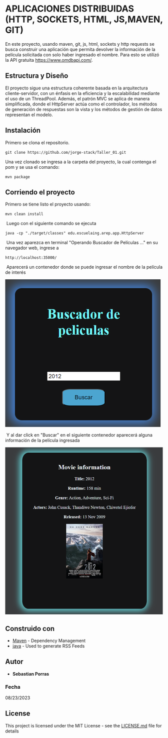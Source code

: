 # APLICACIONES DISTRIBUIDAS (HTTP, SOCKETS, HTML, JS,MAVEN, GIT)

En este proyecto, usando maven, git, js, html, sockets y http requests se busca construir una aplicación que permita devolver la información de la película solicitada con solo haber ingresado el nombre. Para esto se utilizó la API gratuita https://www.omdbapi.com/.

## Estructura y Diseño

El proyecto sigue una estructura coherente basada en la arquitectura cliente-servidor, con un énfasis en la eficiencia y la escalabilidad mediante el uso de un ThreadPool. Además, el patrón MVC se aplica de manera simplificada, donde el HttpServer actúa como el controlador, los métodos de generación de respuestas son la vista y los métodos de gestión de datos representan el modelo.

## Instalación

Primero se clona el repositorio.

~~~
git clone https://github.com/jorge-stack/Taller_01.git
~~~

Una vez clonado se ingresa a la carpeta del proyecto, la cual contenga el pom y se usa el comando:

~~~
mvn package
~~~

## Corriendo el proyecto

Primero se tiene listo el proyecto usando:

~~~
mvn clean install
~~~

 Luego con el siguiente comando se ejecuta

 ~~~
 java -cp "./target/classes" edu.escuelaing.arep.app.HttpServer
 ~~~

 Una vez aparezca en terminal "Operando Buscador de Películas ..." en su navegador web, ingrese a 

 ~~~
 http://localhost:35000/
 ~~~

 Aparecerá un contenedor donde se puede ingresar el nombre de la película de interés

![Buscador](https://github.com/sebasporras14/AREP-DistributedApplications/blob/master/img/buscador.png)

 Y al dar click en "Buscar" en el siguiente contenedor aparecerá alguna información de la película ingresada


 ![información](https://github.com/sebasporras14/AREP-DistributedApplications/blob/master/img/pelicula.png)


## Construido con 
* [Maven](https://maven.apache.org/) - Dependency Management
* [java](https://rometools.github.io/rome/) - Used to generate RSS Feeds


## Autor

* **Sebastian Porras**

### Fecha

08/23/2023 

## License

This project is licensed under the MIT License - see the [LICENSE.md](LICENSE.md) file for details

